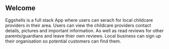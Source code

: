 ## Welcome 

Eggshells is a full stack App where users can serach for local childcare providers in their area. Users can view the childcare providers contact details, pictures and important information. As well as read reviews for other parents/guardians and leave thier own reviews. Local business can sign up their organisation so potential customers can find them.


